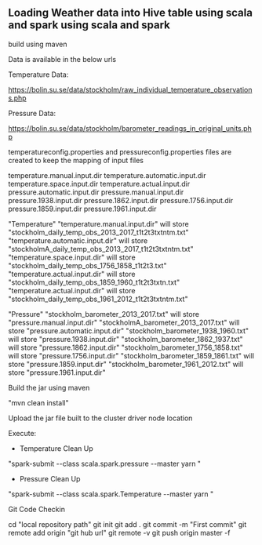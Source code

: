 ## Loading Weather data into Hive table using scala and spark  using scala and spark ##

build using maven

Data is available in the below urls

 Temperature Data: 

https://bolin.su.se/data/stockholm/raw_individual_temperature_observations.php


 Pressure Data: 

https://bolin.su.se/data/stockholm/barometer_readings_in_original_units.php

temperatureconfig.properties and pressureconfig.properties files are created to keep the mapping of input files

temperature.manual.input.dir 
temperature.automatic.input.dir
temperature.space.input.dir
temperature.actual.input.dir
pressure.automatic.input.dir 
pressure.manual.input.dir 
pressure.1938.input.dir 
pressure.1862.input.dir 
pressure.1756.input.dir 
pressure.1859.input.dir
pressure.1961.input.dir

"Temperature"
"temperature.manual.input.dir" will store "stockholm_daily_temp_obs_2013_2017_t1t2t3txtntm.txt"     
"temperature.automatic.input.dir" will store "stockholmA_daily_temp_obs_2013_2017_t1t2t3txtntm.txt"    
"temperature.space.input.dir" will store "stockholm_daily_temp_obs_1756_1858_t1t2t3.txt"    	
"temperature.actual.input.dir" will store "stockholm_daily_temp_obs_1859_1960_t1t2t3txtn.txt"
 "temperature.actual.input.dir" will store "stockholm_daily_temp_obs_1961_2012_t1t2t3txtntm.txt"

"Pressure"
 "stockholm_barometer_2013_2017.txt"  will store   "pressure.manual.input.dir"
 "stockholmA_barometer_2013_2017.txt"  will store   "pressure.automatic.input.dir"
 "stockholm_barometer_1938_1960.txt"  will store   "pressure.1938.input.dir"
 "stockholm_barometer_1862_1937.txt"  will store  "pressure.1862.input.dir"
 "stockholm_barometer_1756_1858.txt"  will store  "pressure.1756.input.dir"
 "stockholm_barometer_1859_1861.txt"  will store  "pressure.1859.input.dir"
 "stockholm_barometer_1961_2012.txt"  will store "pressure.1961.input.dir"


Build the jar using maven

"mvn clean install"

Upload the jar file built to the cluster driver node location

Execute: 

- Temperature Clean Up

"spark-submit --class scala.spark.pressure --master yarn <path to weather-1.0.jar>"

- Pressure Clean Up

"spark-submit --class scala.spark.Temperature --master yarn <path to weather-1.0.jar>"


Git Code Checkin

cd "local repository path"
git init
git add .
git commit -m "First commit"
git remote add origin "git hub url"
git remote -v
git push origin master -f
